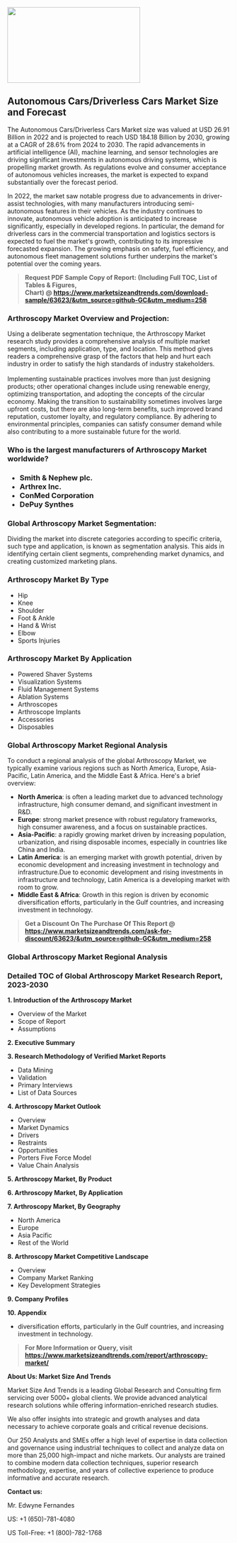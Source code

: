 <p><img class="alignnone size-medium wp-image-20088" src="https://ffe5etoiles.com/wp-content/uploads/2024/12/MST1-300x171.png" alt="" width="300" height="171" /></p><h2>Autonomous Cars/Driverless Cars Market Size and Forecast</h2><p>The Autonomous Cars/Driverless Cars Market size was valued at USD 26.91 Billion in 2022 and is projected to reach USD 184.18 Billion by 2030, growing at a CAGR of 28.6% from 2024 to 2030. The rapid advancements in artificial intelligence (AI), machine learning, and sensor technologies are driving significant investments in autonomous driving systems, which is propelling market growth. As regulations evolve and consumer acceptance of autonomous vehicles increases, the market is expected to expand substantially over the forecast period.</p><p>In 2022, the market saw notable progress due to advancements in driver-assist technologies, with many manufacturers introducing semi-autonomous features in their vehicles. As the industry continues to innovate, autonomous vehicle adoption is anticipated to increase significantly, especially in developed regions. In particular, the demand for driverless cars in the commercial transportation and logistics sectors is expected to fuel the market's growth, contributing to its impressive forecasted expansion. The growing emphasis on safety, fuel efficiency, and autonomous fleet management solutions further underpins the market's potential over the coming years.</p></p><blockquote id="" class=""><strong>Request PDF Sample Copy of Report: (Including Full TOC, List of Tables &amp; Figures, Chart)&nbsp;@&nbsp;<strong><a href="https://www.marketsizeandtrends.com/download-sample/63623/&utm_source=github-GC&utm_medium=258" target="_blank">https://www.marketsizeandtrends.com/download-sample/63623/&utm_source=github-GC&utm_medium=258</a></strong></strong></blockquote><h3 id="" class="">Arthroscopy Market&nbsp;Overview and Projection:</h3><p id="" class="">Using a deliberate segmentation technique, the Arthroscopy Market research study provides a comprehensive analysis of multiple market segments, including application, type, and location. This method gives readers a comprehensive grasp of the factors that help and hurt each industry in order to satisfy the high standards of industry stakeholders. <br /> <br />Implementing sustainable practices involves more than just designing products; other operational changes include using renewable energy, optimizing transportation, and adopting the concepts of the circular economy. Making the transition to sustainability sometimes involves large upfront costs, but there are also long-term benefits, such improved brand reputation, customer loyalty, and regulatory compliance. By adhering to environmental principles, companies can satisfy consumer demand while also contributing to a more sustainable future for the world.</p><h3 id="" class="">Who is the largest manufacturers of&nbsp;Arthroscopy Market worldwide?</h3><h3 class=""><p><ul><li>Smith & Nephew plc. </li><li> Arthrex Inc. </li><li> ConMed Corporation </li><li> DePuy Synthes</li></ul></p></h3><h3 id="" class="">Global&nbsp;Arthroscopy Market Segmentation:</h3><p id="" class="">Dividing the market into discrete categories according to specific criteria, such type and application, is known as segmentation analysis. This aids in identifying certain client segments, comprehending market dynamics, and creating customized marketing plans.</p><h3 id="" class="">Arthroscopy Market&nbsp;By Type</h3><p><p><ul><li>Hip</li><li> Knee</li><li> Shoulder</li><li> Foot & Ankle</li><li> Hand & Wrist</li><li> Elbow</li><li> Sports Injuries</p></li></ul></p></p><h3 id="" class="">Arthroscopy Market&nbsp;By Application</h3><p class=""><p><ul><li>Powered Shaver Systems</li><li> Visualization Systems</li><li> Fluid Management Systems</li><li> Ablation Systems</li><li> Arthroscopes</li><li> Arthroscope Implants</li><li> Accessories</li><li> Disposables</li></ul></p></p><h3 id="" class="">Global Arthroscopy Market Regional Analysis</h3><p id="" class="">To conduct a regional analysis of the global Arthroscopy Market, we typically examine various regions such as North America, Europe, Asia-Pacific, Latin America, and the Middle East &amp; Africa. Here's a brief overview:</p><ul><li><strong>North America</strong>: is often a leading market due to advanced technology infrastructure, high consumer demand, and significant investment in R&amp;D.</li><li><strong>Europe</strong>: strong market presence with robust regulatory frameworks, high consumer awareness, and a focus on sustainable practices.</li><li><strong>Asia-Pacific</strong>: a rapidly growing market driven by increasing population, urbanization, and rising disposable incomes, especially in countries like China and India.</li><li><strong>Latin America</strong>: is an emerging market with growth potential, driven by economic development and increasing investment in technology and infrastructure.Due to economic development and rising investments in infrastructure and technology, Latin America is a developing market with room to grow.</li><li><strong>Middle East &amp; Africa</strong>: Growth in this region is driven by economic diversification efforts, particularly in the Gulf countries, and increasing investment in technology.</li></ul><blockquote id="" class=""><strong>Get a Discount On The Purchase Of This Report @ <strong><a href="https://www.marketsizeandtrends.com/ask-for-discount/63623/&utm_source=github-GC&utm_medium=258" target="_blank">https://www.marketsizeandtrends.com/ask-for-discount/63623/&utm_source=github-GC&utm_medium=258</a></strong></strong></blockquote><h3 id="" class="">Global Arthroscopy Market Regional Analysis</h3><h3 id="" class="">Detailed TOC of Global Arthroscopy Market Research Report, 2023-2030</h3><p id="" class=""><strong>1. Introduction of the Arthroscopy Market</strong></p><ul><li>Overview of the Market</li><li>Scope of Report</li><li>Assumptions</li></ul><p id="" class=""><strong>2. Executive Summary</strong></p><p id="" class=""><strong>3. Research Methodology of Verified Market Reports</strong></p><ul><li>Data Mining</li><li>Validation</li><li>Primary Interviews</li><li>List of Data Sources</li></ul><p id="" class=""><strong>4. Arthroscopy Market Outlook</strong></p><ul><li>Overview</li><li>Market Dynamics</li><li>Drivers</li><li>Restraints</li><li>Opportunities</li><li>Porters Five Force Model</li><li>Value Chain Analysis</li></ul><p id="" class=""><strong>5. Arthroscopy Market, By Product</strong></p><p id="" class=""><strong>6. Arthroscopy Market, By Application</strong></p><p id="" class=""><strong>7. Arthroscopy Market, By Geography</strong></p><ul><li>North America</li><li>Europe</li><li>Asia Pacific</li><li>Rest of the World</li></ul><p id="" class=""><strong>8. Arthroscopy Market Competitive Landscape</strong></p><ul><li>Overview</li><li>Company Market Ranking</li><li>Key Development Strategies</li></ul><p id="" class=""><strong>9. Company Profiles</strong></p><p id="" class=""><strong>10. Appendix</strong></p><ul><li>diversification efforts, particularly in the Gulf countries, and increasing investment in technology.</li></ul><blockquote id="" class=""><strong>For More Information or Query, visit <strong><strong><a href="https://www.marketsizeandtrends.com/report/arthroscopy-market/" target="_blank">https://www.marketsizeandtrends.com/report/arthroscopy-market/</a></strong></strong></strong></blockquote><p id="" class=""><strong>About Us: Market Size And Trends</strong></p><p id="" class="">Market Size And Trends is a leading Global Research and Consulting firm servicing over 5000+ global clients. We provide advanced analytical research solutions while offering information-enriched research studies.</p><p id="" class="">We also offer insights into strategic and growth analyses and data necessary to achieve corporate goals and critical revenue decisions.</p><p id="" class="">Our 250 Analysts and SMEs offer a high level of expertise in data collection and governance using industrial techniques to collect and analyze data on more than 25,000 high-impact and niche markets. Our analysts are trained to combine modern data collection techniques, superior research methodology, expertise, and years of collective experience to produce informative and accurate research.</p><p id="" class=""><strong>Contact us:</strong></p><p id="" class="">Mr. Edwyne Fernandes</p><p id="" class="">US: +1 (650)-781-4080</p><p id="" class="">US Toll-Free: +1 (800)-782-1768</p>
